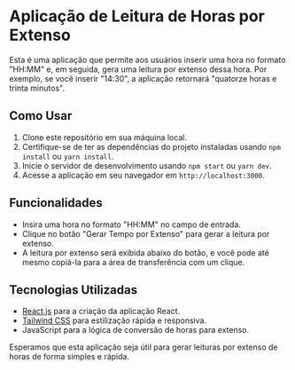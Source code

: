 # Aplicação de Leitura de Horas por Extenso

Esta é uma aplicação que permite aos usuários inserir uma hora no formato "HH:MM" e, em seguida, gera uma leitura por extenso dessa hora. Por exemplo, se você inserir "14:30", a aplicação retornará "quatorze horas e trinta minutos".

## Como Usar

1. Clone este repositório em sua máquina local.
2. Certifique-se de ter as dependências do projeto instaladas usando `npm install` ou `yarn install`.
3. Inicie o servidor de desenvolvimento usando `npm start` ou `yarn dev`.
4. Acesse a aplicação em seu navegador em `http://localhost:3000`.

## Funcionalidades

- Insira uma hora no formato "HH:MM" no campo de entrada.
- Clique no botão "Gerar Tempo por Extenso" para gerar a leitura por extenso.
- A leitura por extenso será exibida abaixo do botão, e você pode até mesmo copiá-la para a área de transferência com um clique.

## Tecnologias Utilizadas

- [React.js](https://nextjs.org/) para a criação da aplicação React.
- [Tailwind CSS](https://tailwindcss.com/) para estilização rápida e responsiva.
- JavaScript para a lógica de conversão de horas para extenso.

Esperamos que esta aplicação seja útil para gerar leituras por extenso de horas de forma simples e rápida.